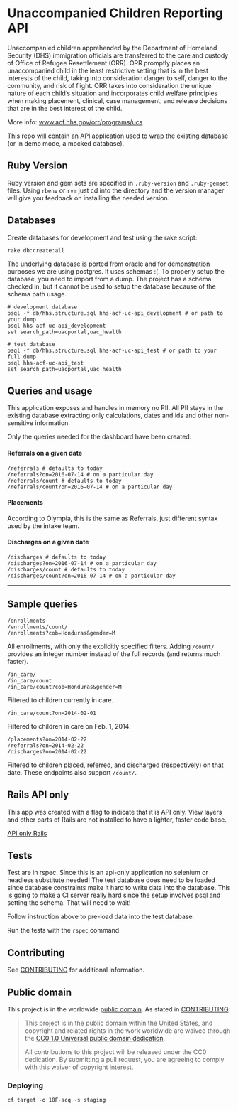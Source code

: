 # Unaccompanied Children Reporting API

Unaccompanied children apprehended by the Department of Homeland Security (DHS) immigration officials are transferred to the care and custody of Office of Refugee Resettlement (ORR). ORR promptly places an unaccompanied child in the least restrictive setting that is in the best interests of the child, taking into consideration danger to self, danger to the community, and risk of flight. ORR takes into consideration the unique nature of each child’s situation and incorporates child welfare principles when making placement, clinical, case management, and release decisions that are in the best interest of the child.

More info: www.acf.hhs.gov/orr/programs/ucs

This repo will contain an API application used to wrap the existing
database (or in demo mode, a mocked database).

## Ruby Version

Ruby version and gem sets are specified in `.ruby-version` and
`.ruby-gemset` files. Using `rbenv` or `rvm` just cd into the directory
and the version manager will give you feedback on installing the needed
version.

## Databases
Create databases for development and test using the rake script:

    rake db:create:all

The underlying database is ported from oracle and for demonstration
purposes we are using postgres. It uses schemas :(. To properly setup
the database, you need to import from a dump. The project has a schema
checked in, but it cannot be used to setup the database because of the
schema path usage.

    # development database
    psql -f db/hhs.structure.sql hhs-acf-uc-api_development # or path to your dump
    psql hhs-acf-uc-api_development
    set search_path=uacportal,uac_health

    # test database
    psql -f db/hhs.structure.sql hhs-acf-uc-api_test # or path to your full dump
    psql hhs-acf-uc-api_test
    set search_path=uacportal,uac_health

## Queries and usage

This application exposes and handles in memory no PII. All PII stays in
the existing database extracting only calculations, dates and ids and
other non-sensitive information.

Only the queries needed for the dashboard have been created:

#### Referrals on a given date

    /referrals # defaults to today
    /referrals?on=2016-07-14 # on a particular day
    /referrals/count # defaults to today
    /referrals/count?on=2016-07-14 # on a particular day

#### Placements

According to Olympia, this is the same as Referrals, just different
syntax used by the intake team.

#### Discharges on a given date

    /discharges # defaults to today
    /discharges?on=2016-07-14 # on a particular day
    /discharges/count # defaults to today
    /discharges/count?on=2016-07-14 # on a particular day
----

## Sample queries

    /enrollments
    /enrollments/count/
    /enrollments?cob=Honduras&gender=M

All enrollments, with only the explicitly specified filters.
Adding `/count/` provides an integer number instead of the
full records (and returns much faster).

    /in_care/
    /in_care/count
    /in_care/count?cob=Honduras&gender=M

Filtered to children currently in care.

    /in_care/count?on=2014-02-01

Filtered to children in care on Feb. 1, 2014.

    /placements?on=2014-02-22
    /referrals?on=2014-02-22
    /discharges?on=2014-02-22

Filtered to children placed, referred, and discharged
(respectively) on that date.  These endpoints also
support `/count/`.

## Rails API only
This app was created with a flag to indicate that it is API only. View
layers and other parts of Rails are not installed to have a lighter,
faster code base.

[API only Rails](http://edgeguides.rubyonrails.org/api_app.html)

## Tests

Test are in rspec. Since this is an api-only application no selenium or
headless substitute needed! The test database does need to be loaded
since database constraints make it hard to write data into the database.
This is going to make a CI server really hard since the setup involves
psql and setting the schema. That will need to wait!

Follow instruction above to pre-load data into the test database.

Run the tests with the `rspec` command.

## Contributing

See [CONTRIBUTING](CONTRIBUTING.md) for additional information.


## Public domain

This project is in the worldwide [public domain](LICENSE.md). As stated in [CONTRIBUTING](CONTRIBUTING.md):

> This project is in the public domain within the United States, and copyright and related rights in the work worldwide are waived through the [CC0 1.0 Universal public domain dedication](https://creativecommons.org/publicdomain/zero/1.0/).
>
> All contributions to this project will be released under the CC0 dedication. By submitting a pull request, you are agreeing to comply with this waiver of copyright interest.

### Deploying

    cf target -o 18F-acq -s staging
